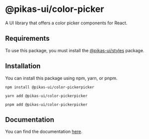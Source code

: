 # @pikas-ui/color-picker

A UI library that offers a color picker components for React.

## Requirements

To use this package, you must install the [@pikas-ui/styles](https://pikas-ui.vercel.app/utilities/styles) package.

## Installation

You can install this package using npm, yarn, or pnpm.

```
npm install @pikas-ui/color-pickerpicker
```

```
yarn add @pikas-ui/color-pickerpicker
```

```
pnpm add @pikas-ui/color-pickerpicker
```

## Documentation

You can find the documentation [here](https://pikas-ui.vercel.app).